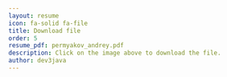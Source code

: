 ```yaml
---
layout: resume
icon: fa-solid fa-file
title: Download file
order: 5
resume_pdf: permyakov_andrey.pdf
description: Click on the image above to download the file.
author: dev3java
---
```

